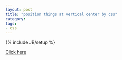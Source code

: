 ```yaml
---
layout: post
title: "position things at vertical center by css"
category: 
tags:
- css
---
```

{% include JB/setup %}

[Click here](http://www.qianduan.net/css-to-achieve-the-vertical-center-of-the-five-kinds-of-methods.html)